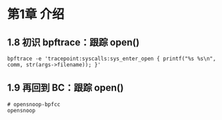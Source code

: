 # 第1章 介绍

## 1.8 初识 bpftrace：跟踪 open()

```shell
bpftrace -e 'tracepoint:syscalls:sys_enter_open { printf("%s %s\n", comm, str(args->filename)); }'
```

## 1.9 再回到 BC：跟踪 open()

```shell
# opensnoop-bpfcc
opensnoop
```
